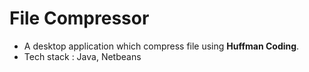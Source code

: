 # File Compressor

- A desktop application which compress file using **Huffman Coding**.
- Tech stack : Java, Netbeans
